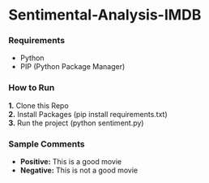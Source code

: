 # Sentimental-Analysis-IMDB

### Requirements
- Python
- PIP (Python Package Manager)

### How to Run
**1.** Clone this Repo <br />
**2.** Install Packages (pip install requirements.txt) <br />
**3.** Run the project (python sentiment.py) <br />

### Sample Comments
- **Positive:** This is a good movie 			
- **Negative:** This is not a good movie		
